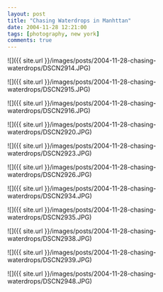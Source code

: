 ```yaml
---
layout: post
title: "Chasing Waterdrops in Manhttan"
date: 2004-11-28 12:21:00
tags: [photography, new york]
comments: true
---
```

![]({{ site.url }}/images/posts/2004-11-28-chasing-waterdrops/DSCN2914.JPG)

![]({{ site.url }}/images/posts/2004-11-28-chasing-waterdrops/DSCN2915.JPG)

![]({{ site.url }}/images/posts/2004-11-28-chasing-waterdrops/DSCN2916.JPG)

![]({{ site.url }}/images/posts/2004-11-28-chasing-waterdrops/DSCN2920.JPG)

![]({{ site.url }}/images/posts/2004-11-28-chasing-waterdrops/DSCN2923.JPG)

![]({{ site.url }}/images/posts/2004-11-28-chasing-waterdrops/DSCN2926.JPG)

![]({{ site.url }}/images/posts/2004-11-28-chasing-waterdrops/DSCN2934.JPG)

![]({{ site.url }}/images/posts/2004-11-28-chasing-waterdrops/DSCN2935.JPG)

![]({{ site.url }}/images/posts/2004-11-28-chasing-waterdrops/DSCN2938.JPG)

![]({{ site.url }}/images/posts/2004-11-28-chasing-waterdrops/DSCN2939.JPG)

![]({{ site.url }}/images/posts/2004-11-28-chasing-waterdrops/DSCN2948.JPG)

